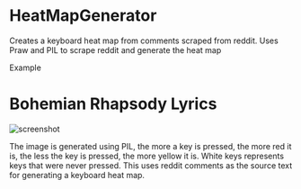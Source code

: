 # HeatMapGenerator
Creates a keyboard heat map from comments scraped from reddit. Uses Praw and PIL to scrape reddit and generate the heat map

Example
# Bohemian Rhapsody Lyrics
![screenshot](http://i.imgur.com/e716f2A.png)

The image is generated using PIL, the more a key is pressed, the more red it is, the less the key is pressed, the more yellow it is. White keys represents keys that were never pressed. This uses reddit comments as the source text for generating a keyboard heat map.
